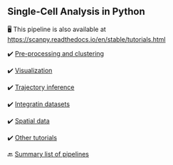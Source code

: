 ## Single-Cell Analysis in Python

🖥️ This pipeline is also available at https://scanpy.readthedocs.io/en/stable/tutorials.html

 ✔️ [Pre-processing and clustering](https://scanpy-tutorials.readthedocs.io/en/latest/pbmc3k.html)
       
 ✔️ [Visualization](https://scanpy.readthedocs.io/en/latest/tutorials.html#visualization)
       
 ✔️ [Trajectory inference](https://scanpy-tutorials.readthedocs.io/en/latest/paga-paul15.html)
       
 ✔️ [Integratin datasets](https://scanpy-tutorials.readthedocs.io/en/latest/integrating-data-using-ingest.html)
       
 ✔️ [Spatial data](https://scanpy-tutorials.readthedocs.io/en/latest/spatial/basic-analysis.html)
       
 ✔️ [Other tutorials](https://scanpy.readthedocs.io/en/latest/tutorials.html#conversion-anndata-singlecellexperiment-and-seurat-objects)


🔙 [Summary list of pipelines](https://github.com/RCHENLAB/dry-lab-standard/wiki)

